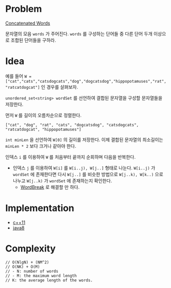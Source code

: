 # Problem

[Concatenated Words](https://leetcode.com/problems/concatenated-words/)

문자열의 모음 `words` 가 주어진다. `words` 를 구성하는 단어들 중 다른 단어 두개 이상으로 조합된 단어들을 구하라.

# Idea

예를 들어 `W = ["cat","cats","catsdogcats","dog","dogcatsdog","hippopotamuses","rat","ratcatdogcat"]` 인 경우를 살펴보자.

`unordered_set<string> wordSet` 를 선언하여 결합된 문자열을 구성할 문자열들을 저장한다.

먼저 `W` 를 길이의 오름차순으로 정렬한다.

```
["cat", "dog", "rat", "cats", "dogcatsdog", "catsdogcats", "ratcatdogcat", "hippopotamuses"]
```

`int minLen` 을 선언하여 `W[0]` 의 길이를 저장한다. 이제 결합된 문자열의 최소길이는 `minLen * 2` 보다 크거나 같아야 한다.

인덱스 `i` 를 이용하여 `W` 를 처음부터 끝까지 순회하며 다음을 반복한다.

* 인덱스 `j` 를 이용하여 `W[i]` 를 `W[i..j), W[j..]` 형태로 나눈다. `W[i..j)` 가 `wordSet` 에 존재한다면 다시 `W[j..]` 를 비슷한 방법으로 `W[j..k), W[k..)` 으로 나누고 `W[j..k)` 가 `wordSet` 에 존재하는지 확인한다. 
  * [WordBreak](/leetcode2/WordBreak/README.md) 로 해결할 만 하다.

# Implementation

* [c++11](a.cpp)
* [java8](MainApp.java)

# Complexity

```
// O(NlgN) + (NM^2)
// O(NK) + O(M)
// - N: number of words
// - M: the maximum word length
// K: the average length of the words.
```
